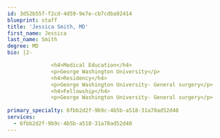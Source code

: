 ```yaml
---
id: 3d52b55f-f2cd-4d59-9e7e-cb7cdba92414
blueprint: staff
title: 'Jessica Smith, MD'
first_name: Jessica
last_name: Smith
degree: MD
bio: |2-

              <h4>Medical Education</h4>
              <p>George Washington University</p>
              <h4>Residency</h4>
              <p>George Washington University- General surgery</p>
              <h4>Fellowship</h4>
              <p>George Washington University- General surgery</p>
          
primary_specialty: 6fbb2d2f-9b9c-4b5b-a518-31a78ad52d40
services:
  - 6fbb2d2f-9b9c-4b5b-a518-31a78ad52d40
---
```

